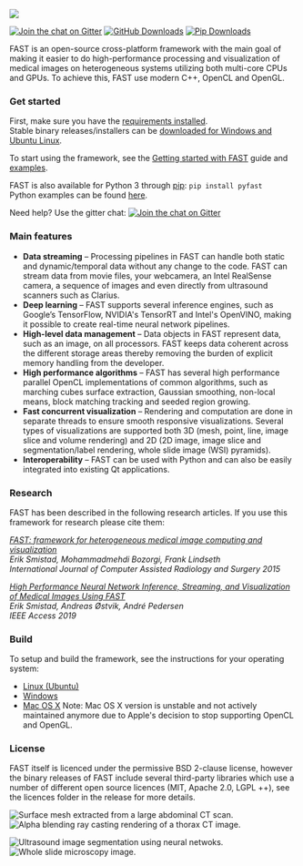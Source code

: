 ![](https://github.com/smistad/FAST/wiki/images/fast_logo.png)

[![Join the chat on Gitter](https://img.shields.io/gitter/room/smistad/fast?logo=gitter)](https://gitter.im/smistad/FAST)
[![GitHub Downloads](https://img.shields.io/github/downloads/smistad/FAST/total?label=GitHub%20downloads&logo=github)](https://github.com/smistad/FAST/releases)
[![Pip Downloads](https://img.shields.io/pypi/dm/pyfast?label=pip%20downloads&logo=python)](https://pypi.org/project/pyFAST/)

FAST is an open-source cross-platform framework with the main goal of making it easier to do high-performance processing and visualization of medical images on heterogeneous systems utilizing both multi-core CPUs and GPUs. To achieve this, FAST use modern C++, OpenCL and OpenGL.

### Get started
First, make sure you have the [requirements installed](https://github.com/smistad/FAST/wiki/Requirements).   
Stable binary releases/installers can be [downloaded for Windows and Ubuntu Linux](https://github.com/smistad/FAST/releases/).

To start using the framework, see the [Getting started with FAST](https://github.com/smistad/FAST/wiki/Getting-started-with-FAST) guide and [examples](https://github.com/smistad/FAST/wiki/Examples).

FAST is also available for Python 3 through [pip](https://pypi.org/project/pyFAST/): ```pip install pyfast```   
Python examples can be found [here](https://github.com/smistad/FAST/wiki/Examples#Python).

Need help? Use the gitter chat: [![Join the chat on Gitter](https://img.shields.io/gitter/room/smistad/fast?logo=gitter)](https://gitter.im/smistad/FAST)

### Main features

* **Data streaming** – Processing pipelines in FAST can handle both static and dynamic/temporal data without any change to the code. FAST can stream data from movie files, your webcamera, an Intel RealSense camera, a sequence of images and even directly from ultrasound scanners such as Clarius.
* **Deep learning** – FAST supports several inference engines, such as Google’s TensorFlow, NVIDIA's TensorRT and Intel's OpenVINO, making it possible to create real-time neural network pipelines.
* **High-level data management** – Data objects in FAST represent data, such as an image, on all processors. FAST keeps data coherent across the different storage areas thereby removing the burden of explicit memory handling from the developer.
* **High performance algorithms** – FAST has several high performance parallel OpenCL implementations of common algorithms, such as marching cubes surface extraction, Gaussian smoothing, non-local means, block matching tracking and seeded region growing.
* **Fast concurrent visualization** – Rendering and computation are done in separate threads to ensure smooth responsive visualizations. Several types of visualizations are supported both 3D (mesh, point, line, image slice and volume rendering) and 2D (2D image, image slice and segmentation/label rendering, whole slide image (WSI) pyramids).
* **Interoperability** – FAST can be used with Python and can also be easily integrated into existing Qt applications.

### Research

FAST has been described in the following research articles. If you use this framework for research please cite them:

*[FAST: framework for heterogeneous medical image computing and visualization](http://www.eriksmistad.no/wp-content/uploads/FAST_framework_for_heterogeneous_medical_image_computing_and_visualization.pdf)  
Erik Smistad, Mohammadmehdi Bozorgi, Frank Lindseth  
International Journal of Computer Assisted Radiology and Surgery 2015*

*[High Performance Neural Network Inference, Streaming, and Visualization of Medical Images Using FAST](https://www.eriksmistad.no/wp-content/uploads/High-Performance-Neural-Network-Inference-Streaming-and-Visualization-of-Medical-Images-Using-FAST.pdf)  
Erik Smistad, Andreas Østvik, André Pedersen  
IEEE Access 2019*

### Build

To setup and build the framework, see the instructions for your operating system:
* [Linux (Ubuntu)](https://github.com/smistad/FAST/wiki/Linux-instructions)
* [Windows](https://github.com/smistad/FAST/wiki/Windows-instructions)
* [Mac OS X](https://github.com/smistad/FAST/wiki/Mac-OS-X-instructions) Note: Mac OS X version is unstable and not actively maintained anymore due to Apple's decision to stop supporting OpenCL and OpenGL.

### License

FAST itself is licenced under the permissive BSD 2-clause license, however the binary releases of FAST include several third-party libraries which use a number of different open source licences (MIT, Apache 2.0, LGPL ++), see the licences folder in the release for more details.

![Surface mesh extracted from a large abdominal CT scan.](https://github.com/smistad/FAST/wiki/images/surface_extraction.png) ![Alpha blending ray casting rendering of a thorax CT image.](https://github.com/smistad/FAST/wiki/images/volume_renderer.jpg)

![Ultrasound image segmentation using neural netwoks.](https://github.com/smistad/FAST/wiki/images/ultrasound_segmentation.jpg)  ![Whole slide microscopy image.](https://github.com/smistad/FAST/wiki/images/wsi.jpg)
